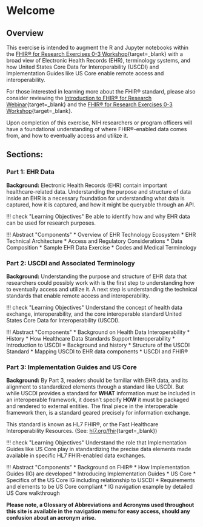 # Welcome

## Overview

This exercise is intended to augment the R and Jupyter notebooks within the [FHIR® for Research Exercises 0-3 Workshop](https://github.com/mitre/fhir-exercises){target=_blank} with a broad view of Electronic Health Records (EHR), terminology systems, and how United States Core Data for Interoperability (USCDI) and Implementation Guides like US Core enable remote access and interoperability.

For those interested in learning more about the FHIR® standard, please also consider reviewing the [Introduction to FHIR® for Research Webinar](https://www.youtube.com/watch?v=_ZwQW0BJJx0){target=_blank} and the [FHIR® for Research Exercises 0-3 Workshop](https://github.com/mitre/fhir-exercises){target=_blank}.

Upon completion of this exercise, NIH researchers or program officers will have a foundational understanding of where FHIR®-enabled data comes from, and how to eventually access and utilize it.


## Sections:

### Part 1: EHR Data

**Background:**  Electronic Health Records (EHR) contain important healthcare-related data. Understanding the purpose and structure of data inside an EHR is a necessary foundation for understanding what data is captured, how it is captured, and how it might be queryable through an API.

!!! check "Learning Objectives"
    Be able to identify how and why EHR data can be used for research purposes.

!!! Abstract "Components"
    * Overview of EHR Technology Ecosystem
      * EHR Technical Architecture
    * Access and Regulatory Considerations
    * Data Composition
      * Sample EHR Data Exercise
    * Codes and Medical Terminology

### Part 2: USCDI and Associated Terminology

**Background:** Understanding the purpose and structure of EHR data that researchers could possibly work with is the first step to understanding how to eventually access and utilize it. A next step is understanding the technical standards that enable remote access and interoperability.

!!! check "Learning Objectives"
    Understand the concept of health data exchange, interoperability, and the core interoperable standard United States Core Data for Interoperability (USCDI). 

!!! Abstract "Components"
    * Background on Health Data Interoperability
      * History
      * How Healthcare Data Standards Support Interoperability
    * Introduction to USCDI
      * Background and history
      * Structure of the USCDI Standard
      * Mapping USCDI to EHR data components
    * USCDI and FHIR®


### Part 3: Implementation Guides and US Core

**Background:** By Part 3, readers should be familiar with EHR data, and its alignment to standardized elements through a standard like USCDI. But while USCDI provides a standard for **WHAT** information must be included in an interoperable framework, it doesn’t specify **HOW** it must be packaged and rendered to external entities. The final piece in the interoperable framework then, is a standard geared precisely for information exchange. 

This standard is known as HL7 FHIR®, or the Fast Healthcare Interoperability Resources. (See:  [hl7.org/fhir](https://hl7.org/fhir){target=_blank})

!!! check "Learning Objectives"
    Understand the role that Implementation Guides like US Core play in standardizing the precise data elements made available in specific HL7 FHIR-enabled data exchanges. 

!!! Abstract "Components"
    * Background on FHIR®
    * How Implementation Guides (IG) are developed
      * Introducing Implementation Guides
    * US Core
      * Specifics of the US Core IG including relationship to USCDI
      * Requirements and elements to be US Core compliant
      * IG navigation example by detailed US Core walkthrough

**Please note, a Glossary of Abbreviations and Acronyms used throughout this site is available in the navigation menu for easy access, should any confusion about an acronym arise.**